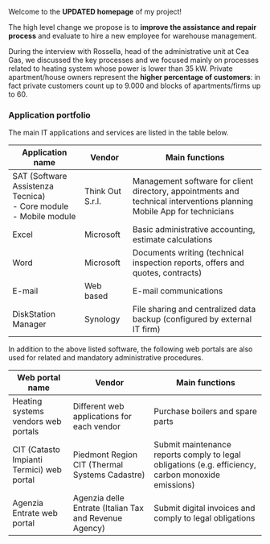 Welcome to the **UPDATED homepage** of my project!


The high level change we propose is to **improve the assistance and repair process** and evaluate to hire a new employee for warehouse management.

During the interview with Rossella, head of the administrative unit at Cea Gas, we discussed the key processes and we focused mainly on processes related to heating system whose power is lower than 35 kW. Private apartment/house owners represent the **higher percentage of customers**: in fact private customers count up to 9.000 and blocks of apartments/firms up to 60.

### Application portfolio

The main IT applications and services are listed in the table below.

| Application name | Vendor | Main functions |
| --- | --- | --- |
| SAT (Software Assistenza Tecnica)<br />- Core module<br />- Mobile module | Think Out S.r.l.   | Management software for client directory, appointments and technical interventions planning<br />Mobile App for technicians |
| Excel | Microsoft  | Basic administrative accounting, estimate calculations |
| Word | Microsoft  | Documents writing (technical inspection reports, offers and quotes, contracts) |
| E-mail |  Web based | E-mail communications |
| DiskStation Manager | Synology | File sharing and centralized data backup (configured by external IT firm) |

In addition to the above listed software, the following web portals are also used for related and mandatory administrative procedures.

| Web portal name | Vendor | Main functions |
| --- | --- | --- |
| Heating systems vendors web portals | Different web applications for each vendor | Purchase boilers and spare parts |
| CIT (Catasto Impianti Termici) web portal  | Piedmont Region CIT (Thermal Systems Cadastre) | Submit maintenance reports comply to legal obligations (e.g. efficiency, carbon monoxide emissions) |
| Agenzia Entrate web portal | Agenzia delle Entrate (Italian Tax and Revenue Agency) | Submit digital invoices and comply to legal obligations |
